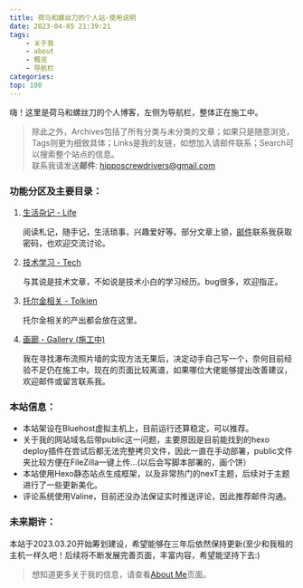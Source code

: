 ```yaml
---
title: 荷马和螺丝刀的个人站-使用说明
date: 2023-04-05 21:39:21
tags:
    - 关于我
    - about
    - 概览
    - 导航栏
categories:
top: 100
---
```

嗨！这里是荷马和螺丝刀的个人博客，左侧为导航栏，整体正在施工中。  

> 除此之外，Archives包括了所有分类与未分类的文章；如果只是随意浏览，Tags则更为细致具体；Links是我的友链，如想加入请邮件联系；Search可以搜索整个站点的信息。  
联系我请发送**邮件**: hipposcrewdrivers@gmail.com

### 功能分区及主要目录：
1. [生活杂记 - Life](https://hipposcrewdriver.com/public/categories/life)
    
    阅读札记，随手记，生活琐事，兴趣爱好等。部分文章上锁，[邮件](mailto:hipposcrewdrivers@gmail.com)联系我获取密码，也欢迎交流讨论。
    
2. [技术学习 - Tech](https://hipposcrewdriver.com/public/categories/tech)
    
    与其说是技术文章，不如说是技术小白的学习经历。bug很多，欢迎指正。

3. [托尔金相关 - Tolkien](https://hipposcrewdriver.com/public/categories/tolkien)

    托尔金相关的产出都会放在这里。

4. [画廊 - Gallery (施工中)](https://hipposcrewdriver.com/public/gallery)

    我在寻找瀑布流照片墙的实现方法无果后，决定动手自己写一个，奈何目前经验不足仍在施工中。现在的页面比较离谱，如果哪位大佬能够提出改善建议，欢迎邮件或留言联系我。

### 本站信息：

* 本站架设在Bluehost虚拟主机上，目前运行还算稳定，可以推荐。
* 关于我的网站域名后带public这一问题，主要原因是目前能找到的hexo deploy插件在尝试后都无法完整拷贝文件，因此一直在手动部署，public文件夹比较方便在FileZilla一键上传...(以后会写脚本部署的，画个饼）
* 本站使用Hexo静态站点生成框架，以及非常热门的nexT主题，后续对于主题进行了一些更新美化。
* 评论系统使用Valine，目前还没办法保证实时推送评论，因此推荐邮件沟通。

### 未来期许：

本站于2023.03.20开始筹划建设，希望能够在三年后依然保持更新(至少和我租的主机一样久吧！后续将不断发展完善页面，丰富内容，希望能坚持下去:)


> 想知道更多关于我的信息，请查看[About Me](https://hipposcrewdriver.com/public/about/)页面。



